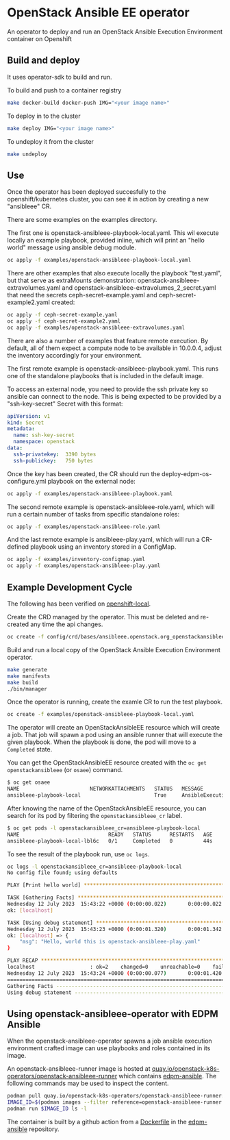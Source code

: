 # OpenStack Ansible EE operator

An operator to deploy and run an OpenStack Ansible Execution Environment container on Openshift

## Build and deploy

It uses operator-sdk to build and run.

To build and push to a container registry

```bash
make docker-build docker-push IMG="<your image name>"
```

To deploy in to the cluster

```bash
make deploy IMG="<your image name>"
```

To undeploy it from the cluster

```bash
make undeploy
```

## Use

Once the operator has been deployed succesfully to the openshift/kubernetes cluster, you can see it in action by creating a new "ansibleee" CR.

There are some examples on the examples directory.

The first one is openstack-ansibleee-playbook-local.yaml. This wil execute locally an example playbook, provided inline, which will print an "hello world" message using ansible debug module.

```bash
oc apply -f examples/openstack-ansibleee-playbook-local.yaml
```

There are other examples that also execute locally the playbook "test.yaml", but that serve as extraMounts demonstration: openstack-ansibleee-extravolumes.yaml and openstack-ansibleee-extravolumes_2_secret.yaml that need the secrets ceph-secret-example.yaml and ceph-secret-example2.yaml created:

```bash
oc apply -f ceph-secret-example.yaml
oc apply -f ceph-secret-example2.yaml
oc apply -f examples/openstack-ansibleee-extravolumes.yaml
```

There are also a number of examples that feature remote execution. By default, all of them expect a compute node to be available in 10.0.0.4, adjust the inventory accordingly for your environment.

The first remote example is openstack-ansibleee-playbook.yaml. This runs one of the standalone playbooks that is included in the default image.

To access an external node, you need to provide the ssh private key so ansible can connect to the node. This is being expected to be provided by a "ssh-key-secret" Secret with this format:

```yaml
apiVersion: v1
kind: Secret
metadata:
  name: ssh-key-secret
  namespace: openstack
data:
  ssh-privatekey:  3390 bytes                                                                                       │
  ssh-publickey:   750 bytes
```

Once the key has been created, the CR should run the deploy-edpm-os-configure.yml playbook on the external node:

```bash
oc apply -f examples/openstack-ansibleee-playbook.yaml
```

The second remote example is openstack-ansibleee-role.yaml, which will run a certain number of tasks from specific standalone roles:

```bash
oc apply -f examples/openstack-ansibleee-role.yaml
```

And the last remote example is ansibleee-play.yaml, which will run a CR-defined playbook using an inventory stored in a ConfigMap.

```bash
oc apply -f examples/inventory-configmap.yaml
oc apply -f examples/openstack-ansibleee-play.yaml
```

## Example Development Cycle

The following has been verified on
[openshift-local](https://developers.redhat.com/products/openshift-local/overview).

Create the CRD managed by the operator. This must be deleted and re-created any time the api changes.

```bash
oc create -f config/crd/bases/ansibleee.openstack.org_openstackansibleees.yaml
```

Build and run a local copy of the OpenStack Ansible Execution Environment operator.

```bash
make generate
make manifests
make build
./bin/manager
```

Once the operator is running, create the examle CR to run the test playbook.

```bash
oc create -f examples/openstack-ansibleee-playbook-local.yaml
```

The operator will create an OpenStackAnsibleEE resource which will create a job. That job will spawn a pod using an ansible runner that will execute the given playbook. When the playbook is done, the pod will move to a `Completed` state.

You can get the OpenStackAnsibleEE resource created with the `oc get openstackansibleee` (or `osaee`) command.

```bash
$ oc get osaee
NAME                       NETWORKATTACHMENTS   STATUS   MESSAGE
ansibleee-playbook-local                        True     AnsibleExecutionJob complete
```

After knowing the name of the OpenStackAnsibleEE resource, you can search for its pod by filtering the `openstackansibleee_cr` label.

```bash
$ oc get pods -l openstackansibleee_cr=ansibleee-playbook-local
NAME                             READY   STATUS      RESTARTS   AGE
ansibleee-playbook-local-lbl6c   0/1     Completed   0          44s
```

To see the result of the playbook run, use `oc logs`.

```bash
oc logs -l openstackansibleee_cr=ansibleee-playbook-local
No config file found; using defaults

PLAY [Print hello world] *******************************************************

TASK [Gathering Facts] *********************************************************
Wednesday 12 July 2023  15:43:22 +0000 (0:00:00.022)       0:00:00.022 ********
ok: [localhost]

TASK [Using debug statement] ***************************************************
Wednesday 12 July 2023  15:43:23 +0000 (0:00:01.320)       0:00:01.342 ********
ok: [localhost] => {
    "msg": "Hello, world this is openstack-ansibleee-play.yaml"
}

PLAY RECAP *********************************************************************
localhost                  : ok=2    changed=0    unreachable=0    failed=0    skipped=0    rescued=0    ignored=0
Wednesday 12 July 2023  15:43:24 +0000 (0:00:00.077)       0:00:01.420 ********
===============================================================================
Gathering Facts --------------------------------------------------------- 1.32s
Using debug statement --------------------------------------------------- 0.08s
```

## Using openstack-ansibleee-operator with EDPM Ansible

When the openstack-ansibleee-operator spawns a job ansible execution environment crafted image
can use playbooks and roles contained in its image.

An openstack-ansibleee-runner image is hosted at
[quay.io/openstack-k8s-operators/openstack-ansibleee-runner](https://quay.io/openstack-k8s-operators/openstack-ansibleee-runner)
which contains [edpm-ansible](https://github.com/openstack-k8s-operators/edpm-ansible).
The following commands may be used to inspect the content.

```bash
podman pull quay.io/openstack-k8s-operators/openstack-ansibleee-runner:latest
IMAGE_ID=$(podman images --filter reference=openstack-ansibleee-runner:latest --format "{{.Id}}")
podman run $IMAGE_ID ls -l
```

The container is built by a github action from a [Dockerfile](https://github.com/openstack-k8s-operators/edpm-ansible/blob/main/openstack_ansibleee/Dockerfile) in the [edpm-ansible](https://github.com/openstack-k8s-operators/edpm-ansible) repository.
